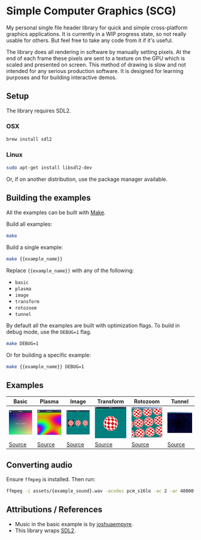 # Simple Computer Graphics (SCG)

My personal single file header library for quick and simple cross-platform graphics applications. It is currently in a WIP progress state, so not really usable for others. But feel free to take any code from it if it's useful.

The library does all rendering in software by manually setting pixels. At the end of each frame these pixels are sent to a texture on the GPU which is scaled and presented on screen. This method of drawing is slow and not intended for any serious production software. It is designed for learning purposes and for building interactive demos.

## Setup

The library requires SDL2.

### OSX

```sh
brew install sdl2
```

### Linux

```sh
sudo apt-get install libsdl2-dev
```

Or, if on another distribution, use the package manager available.

## Building the examples

All the examples can be built with [Make](https://www.gnu.org/software/make/).

Build all examples:

```sh
make
```

Build a single example:

```sh
make {{example_name}}
```

Replace `{{example_name}}` with any of the following:

* `basic`
* `plasma`
* `image`
* `transform`
* `rotozoom`
* `tunnel`

By default all the examples are built with optimization flags. To build in debug mode, use the `DEBUG=1` flag.

```sh
make DEBUG=1
```

Or for building a specific example:

```sh
make {{example_name}} DEBUG=1
```

## Examples

| Basic                          | Plasma                         | Image                         | Transform                             | Rotozoom                             | Tunnel                          |
| ------------------------------ | ------------------------------ | ----------------------------- | ------------------------------------- | ------------------------------------ | ------------------------------- |
| ![basic](/previews/basic.png)  | ![plasma](/previews/plasma.png)| ![image](/previews/image.png) | ![transform](/previews/transform.png) | ![rotozoom](/previews/rotozoom.png)  | ![tunnel](/previews/tunnel.png) |
| [Source](/examples/basic.c)    | [Source](/examples/plasma.c)   | [Source](examples/image.c)    | [Source](examples/transform.c)        | [Source](examples/rotozoom.c)        | [Source](examples/tunnel.c)     |

## Converting audio

Ensure `ffmpeg` is installed. Then run:

```sh
ffmpeg -i assets/{example_sound}.wav -acodec pcm_s16le -ac 2 -ar 48000 assets/{example_sound_output}.wav
```

## Attributions / References

- Music in the basic example is by [joshuaempyre](https://freesound.org/people/joshuaempyre/).
- This library wraps [SDL2](https://www.libsdl.org/).
